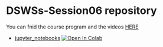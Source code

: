 # DSWSs-Session06 repository

You can fnid the course program and the videos [HERE](http://physics.ipm.ac.ir/~vafaei/scheduls/sess6.html)


- [jupyter_notebooks](https://github.com/vafaei-ar/DSWSs/blob/master/S03/notebooks/) [![Open In Colab](https://colab.research.google.com/assets/colab-badge.svg)](https://colab.research.google.com/github/vafaei-ar/DSWSs/blob/master/S03/notebooks/)


